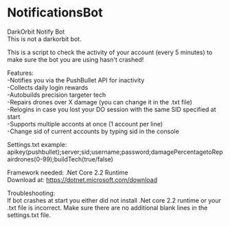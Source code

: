 # NotificationsBot
DarkOrbit Notify Bot  
This is not a darkorbit bot.

This is a script to check the activity of your account (every 5 minutes) to make sure the bot you are using hasn't crashed!

Features:  
-Notifies you via the PushBullet API for inactivity  
-Collects daily login rewards  
-Autobuilds precision targeter tech  
-Repairs drones over X damage (you can change it in the .txt file)  
-Relogins in case you lost your DO session with the same SID specified at start   
-Supports multiple acconts at once (1 account per line)  
-Change sid of current accounts by typing sid in the console  

Settings.txt example:
apikey(pushbullet);server;sid;username;password;damagePercentagetoRepairdrones(0-99);buildTech(true/false)


Framework needed:
.Net Core 2.2 Runtime  
Download at: https://dotnet.microsoft.com/download

Troubleshooting:  
If bot crashes at start you either did not install .Net core 2.2 runtime or your .txt file is incorrect.  Make sure there are no additional blank lines in the settings.txt file.

